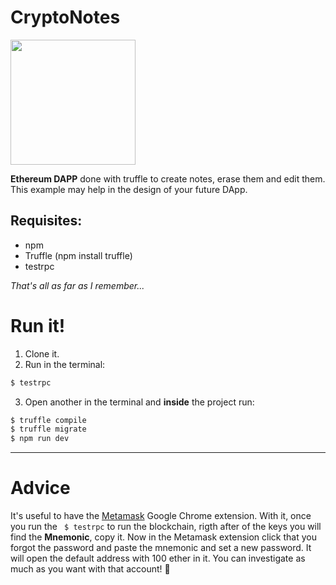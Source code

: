 # CryptoNotes


<img src="http://www.emoji.co.uk/files/emoji-one/objects-emoji-one/1977-spiral-note-pad.png" width="200" height="200" />

**Ethereum DAPP** done with truffle to create notes, erase them and edit them. 
 This example may help in the design of your future DApp.
 
 ## Requisites:
 - npm
 - Truffle (npm install truffle)
 - testrpc
 
 *That's all as far as I remember...*
 
 # Run it!
 1. Clone it.
 2. Run in the terminal:
 ``` bash
 $ testrpc
 ```
 3. Open another in the terminal and **inside** the project run:
 ``` bash
 $ truffle compile
 $ truffle migrate
 $ npm run dev
 ```
 
 ---
 
 # Advice
 It's useful to have the [Metamask](https://metamask.io) Google Chrome extension. 
 With it, once you run the ``` $ testrpc``` to run the blockchain, rigth after of the keys you will find the **Mnemonic**, copy it.
 Now in the Metamask extension click that you forgot the password and paste the mnemonic and set a new password. It will open the default address with 100 ether in it.
 You can investigate as much as you want with that account! 🤤
